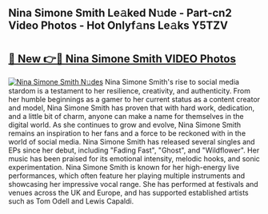 ## Nina Simone Smith Le𝚊ked N𝚞de - Part-cn2 Video Photos - Hot Onlyf𝚊ns Le𝚊ks Y5TZV

# <h2><a href="http://ac15493.deff.icu/?id=Nina+Simone+Smith">🔗 New 👉🔴 Nina Simone Smith VIDEO Photos</a></h2>

[![Nina Simone Smith N𝚞des](https://i.imgur.com/rIISA9y.gif)](http://ac15493.deff.icu/?id=Nina+Simone+Smith)
Nina Simone Smith's rise to social media stardom is a testament to her resilience, creativity, and authenticity. From her humble beginnings as a gamer to her current status as a content creator and model, Nina Simone Smith has proven that with hard work, dedication, and a little bit of charm, anyone can make a name for themselves in the digital world. As she continues to grow and evolve, Nina Simone Smith remains an inspiration to her fans and a force to be reckoned with in the world of social media. Nina Simone Smith has released several singles and EPs since her debut, including "Fading Fast", "Ghost", and "Wildflower". Her music has been praised for its emotional intensity, melodic hooks, and sonic experimentation. Nina Simone Smith is known for her high-energy live performances, which often feature her playing multiple instruments and showcasing her impressive vocal range. She has performed at festivals and venues across the UK and Europe, and has supported established artists such as Tom Odell and Lewis Capaldi.
